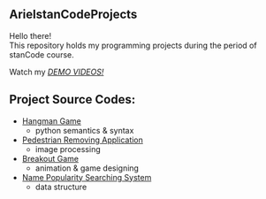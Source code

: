 ## ArielstanCodeProjects
Hello there!\
This repository holds my programming projects during the period of stanCode course.

Watch my *[DEMO VIDEOS!](https://drive.google.com/drive/folders/1Gi3bn9qPW_gR0ISyGzVPLd5Bztdvd7rF?fbclid=IwAR36BW3v_bHn-Idsh-0_ROSWLwrXOzoervZId25OOzH2LX4b6FCGDfULdDg)*

## Project Source Codes:
* [Hangman Game](https://github.com/shaoyulinn/ArielstanCodeProjects/tree/main/ArielstanCodeProjects/hangman)
  * python semantics & syntax
* [Pedestrian Removing Application](https://github.com/shaoyulinn/ArielstanCodeProjects/tree/main/ArielstanCodeProjects/stancodoshop)
  * image processing
* [Breakout Game](https://github.com/shaoyulinn/ArielstanCodeProjects/tree/main/ArielstanCodeProjects/breakout)
  * animation & game designing
* [Name Popularity Searching System](https://github.com/shaoyulinn/ArielstanCodeProjects/tree/main/ArielstanCodeProjects/babyname)
  * data structure
